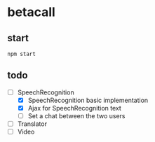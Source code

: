 # betacall

## start
```
npm start
```

## todo

* [ ] SpeechRecognition
    * [x] SpeechRecognition basic implementation
    * [x] Ajax for SpeechRecognition text
    * [ ] Set a chat between the two users
* [ ] Translator
* [ ] Video
